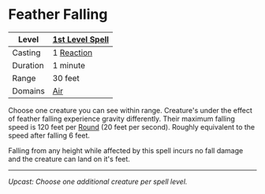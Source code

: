 # Feather Falling

| Level    | [1st Level Spell](1st%20Level%20Spells.md)                                               |
| -------- | ------------------------------------------------------- |
| Casting  | 1 [Reaction](../../../../Game%20Procedures/Reaction.md) |
| Duration | 1 minute                                                |
| Range    | 30 feet                                                 |
| Domains  | [Air](../../../Spell%20Domains/Air.md)                  |

Choose one creature you can see within range. Creature's under the effect of feather falling experience gravity differently. Their maximum falling speed is 120 feet per [Round](../../../../Game%20Procedures/Round.md) (20 feet per second). Roughly equivalent to the speed after falling 6 feet. 

Falling from any height while affected by this spell incurs no fall damage and the creature can land on it's feet.

---
*Upcast: Choose one additional creature per spell level.*